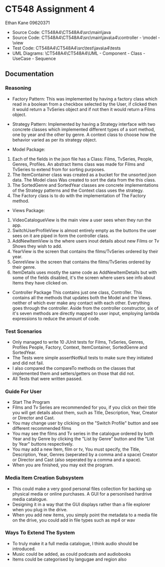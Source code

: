 # CT548 Assignment 4
Ethan Kane
09620371

* Source Code: CT548A4\CT548A4\src\main\java
* Source Code: CT548A4\CT548A4\src\main\java\a4\controller - \model - \view 
* Test Code: CT548A4\CT548A4\src\test\java\a4\tests
* UML Diagrams: \CT548A4\CT548A4\UML - Component - Class - UseCase - Sequence
## Documentation

### Reasoning

* Factory Pattern: This was implemented by having a factory class which read in a boolean from a checkbox selected by the User, if clicked then it would return a TvSeries object and if not then it would return a Films object.
* Strategy Pattern: Implemented by having a Strategy interface with two concrete classes which implemented different types of a sort method, one by year and the other by genre. A context class to choose how the behavior varied as per its strategy object.

* Model Package: 
1. Each of the fields in the json file has a Class: Films, TvSeries, People, Genres, Profiles. An abstract Items class was made for Films and TvSeries to extend from for sorting purposes. 
2. The ItemContainer class was created as a bucket for the unsorted json data. The Model class Was created to sort the data from the this class. 
3. The SortedGenre and SortedYear classes are concrete implementations of the Strategy patterns and the Context class uses the strategy. 
4. The Factory class is to do with the implementation of The Factory method.
* Views Package:
1. VideoCatalogueView is the main view a user sees when they run the app.
2. SwitchUserProfileView is almost entirely empty as the buttons the user sees on it are piped in form the controller class.
3. AddNewItemView is the where users inout details about new Films or Tv Shows they wish to add.
4. YearView is the screen that contains the films/TvSeries ordered by their year.
5. GenreView is the screen that contains the films/TvSeries ordered by their genre.
6. ItemDetails uses mostly the same code as AddNewItemDetails but with some of the fields disabled, it's the screen where users see info about Items they have clicked on.
* Controller Package
This contains just one class, Controller. This contains all the methods that updates both the Model and the Views. neither of which ever make any contact with each other. Everything goes through the controller. Aside from the controller constructor, six of it's seven methods are directly mapped to user input, employing lambda expressions to reduce the amount of code.

### Test Scenarios
* Only managed to write 10 JUnit tests for Films, TvSeries, Genres, Profiles People, Factory, Context, ItemContainer, SortedGenre and SortedYear.
* The Tests were simple assertNotNull tests to make sure they initiated and did not fail.
* I also compared the compareTo methods on the classes that implemented them and setters/getters on those that did not.
* All Tests that were written passed.

### Guide For User
* Start The Program
* Films and Tv Series are recommended for you, if you click on their title you will get details about them, such as Title, Description, Year, Creator or Director and Cast.
* You may change user by clicking on the "Switch Profile" button and see different recommended films
* You may see the films and Tv series in the catalogue ordered by both Year and by Genre by clicking the "List by Genre" button and the "List by Year" buttons respectively.
* You may add a new Item, film or tv, You must specify, the Title, Description, Year, Genres (seperated by a comma and a space) Creator or Director and Cast (also seperated by a comma and a space).
* When you are finished, you may exit the program.

### Media Item Creation Subsystem
* This could make a very good personal files collection for backing up physical media or online purchases. A GUI for a personilsed hardrive media catalogue.
* Designing it in a way that the GUI displays rather than a file explorer when you plug in the drive.
* When you add new items, you simply point the metadata to a media file on the drive, you could add in file types such as mp4 or wav

### Ways To Extend The System
* To truly make it a full media catalogue, I think audio should be introduced.
* Music could be added, as could podcasts and audiobooks
* Items could be categorised by langugae and region also